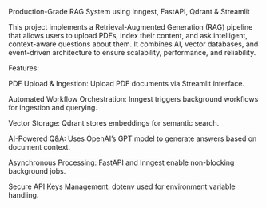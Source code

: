 Production-Grade RAG System using Inngest, FastAPI, Qdrant & Streamlit

This project implements a Retrieval-Augmented Generation (RAG) pipeline that allows users to upload PDFs, index their content, and ask intelligent, context-aware questions about them.
It combines AI, vector databases, and event-driven architecture to ensure scalability, performance, and reliability.


Features:

PDF Upload & Ingestion: Upload PDF documents via Streamlit interface.

Automated Workflow Orchestration: Inngest triggers background workflows for ingestion and querying.

Vector Storage: Qdrant stores embeddings for semantic search.

AI-Powered Q&A: Uses OpenAI’s GPT model to generate answers based on document context.

Asynchronous Processing: FastAPI and Inngest enable non-blocking background jobs.

Secure API Keys Management: dotenv used for environment variable handling.
